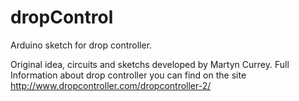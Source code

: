 # dropControl
Arduino sketch for drop controller.

Original idea, circuits and sketchs developed by Martyn Currey.
Full Information about drop controller you can find on the site http://www.dropcontroller.com/dropcontroller-2/
